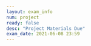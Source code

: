 ```yaml
---
layout: exam_info
num: project
ready: false
desc: "Project Materials Due"
exam_date: 2021-06-08 23:59
---
```


